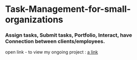 # Task-Management-for-small-organizations
### Assign tasks, Submit tasks, Portfolio, Interact, have Connection between clients/employees.
open link - to view my ongoing project :
[a link](https://taskbucket.000webhostapp.com/)

